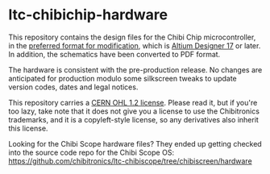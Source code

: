 # ltc-chibichip-hardware

This repository contains the design files for the Chibi Chip
microcontroller, in the [preferred format for
modification](https://www.oshwa.org/definition/), which is [Altium
Designer 17](http://www.altium.com/free-trial) or later.  In addition,
the schematics have been converted to PDF format.

The hardware is consistent with the pre-production release. No changes
are anticipated for production modulo some silkscreen tweaks to update
version codes, dates and legal notices.

This repository carries a [CERN OHL 1.2
license](http://www.ohwr.org/licenses/cern-ohl/v1.2). Please read it,
but if you're too lazy, take note that it does not give you a license
to use the Chibitronics trademarks, and it is a copyleft-style
license, so any derivatives also inherit this license.

Looking for the Chibi Scope hardware files? They ended up getting checked
into the source code repo for the Chibi Scope OS:
https://github.com/chibitronics/ltc-chibiscope/tree/chibiscreen/hardware
